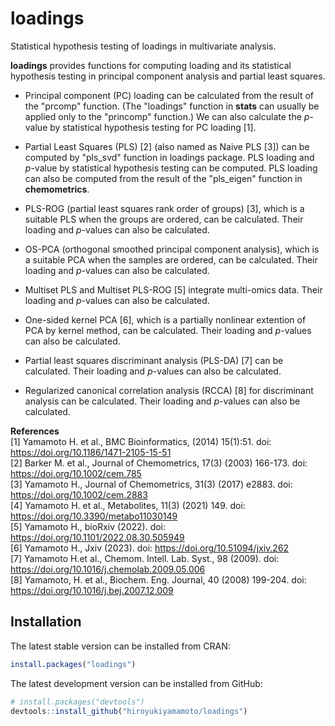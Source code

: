 # loadings
Statistical hypothesis testing of loadings in multivariate analysis.

**loadings**  provides functions for computing loading and its statistical hypothesis testing in principal component analysis and partial least squares.

- Principal component (PC) loading can be calculated from the result of the "prcomp" function. (The "loadings" function in **stats** can usually be applied only to the "princomp" function.) We can also calculate the *p*-value by statistical hypothesis testing for PC loading [1].  

- Partial Least Squares (PLS) [2] (also named as Naive PLS [3]) can be computed by "pls_svd" function in loadings package. PLS loading and *p*-value by statistical hypothesis testing can be computed. PLS loading can also be computed from the result of the "pls_eigen" function in **chemometrics**.  

- PLS-ROG (partial least squares rank order of groups) [3], which is a suitable PLS when the groups are ordered, can be calculated. Their loading and *p*-values can also be calculated.  

- OS-PCA (orthogonal smoothed principal component analysis), which is a suitable PCA when the samples are ordered, can be calculated. Their loading and *p*-values can also be calculated.

- Multiset PLS and Multiset PLS-ROG [5] integrate multi-omics data. Their loading and *p*-values can also be calculated.

- One-sided kernel PCA [6], which is a partially nonlinear extention of PCA by kernel method, can be calculated. Their loading and *p*-values can also be calculated.

- Partial least squares discriminant analysis (PLS-DA) [7] can be calculated. Their loading and *p*-values can also be calculated.

- Regularized canonical correlation analysis (RCCA) [8] for discriminant analysis  can be calculated. Their loading and *p*-values can also be calculated.


**References**  
[1] Yamamoto H. et al., BMC Bioinformatics, (2014) 15(1):51. doi: https://doi.org/10.1186/1471-2105-15-51  
[2] Barker M. et al., Journal of Chemometrics, 17(3) (2003) 166-173. doi: https://doi.org/10.1002/cem.785  
[3] Yamamoto H., Journal of Chemometrics, 31(3) (2017) e2883. doi: https://doi.org/10.1002/cem.2883  
[4] Yamamoto H. et al., Metabolites, 11(3) (2021) 149. doi: https://doi.org/10.3390/metabo11030149  
[5] Yamamoto H., bioRxiv (2022). doi: https://doi.org/10.1101/2022.08.30.505949  
[6] Yamamoto H., Jxiv (2023). doi: https://doi.org/10.51094/jxiv.262  
[7] Yamamoto H.et al., Chemom. Intell. Lab. Syst., 98 (2009). doi: https://doi.org/10.1016/j.chemolab.2009.05.006  
[8] Yamamoto, H. et al., Biochem. Eng. Journal, 40 (2008) 199-204.  doi: https://doi.org/10.1016/j.bej.2007.12.009  

## Installation

The latest stable version can be installed from CRAN:

``` r
install.packages("loadings")
```

The latest development version can be installed from GitHub:

``` r
# install.packages("devtools")
devtools::install_github("hiroyukiyamamoto/loadings")
```

